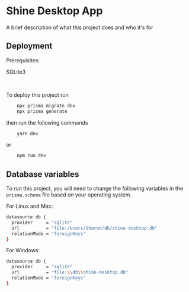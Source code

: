 
# Shine Desktop App

A brief description of what this project does and who it's for


## Deployment

Prerequisites:

SQLite3

&nbsp;

To deploy this project run

```bash
    npx prisma migrate dev
    npx prisma generate
```

then run the following commands

```bash
    yarn dev
```

or 

```bash
    npm run dev
```


## Database variables

To run this project, you will need to change the following variables in the ` prisma.schema` file based on your operating system.

For Linux and Mac:
```bash 
datasource db {
  provider     = "sqlite"
  url          = "file:/Users/Shared/db/shine-desktop.db"
  relationMode = "foreignKeys"
}
```

For Windows:
```bash 
datasource db {
  provider     = "sqlite"
  url          = "file:\\db\\shine-desktop.db"
  relationMode = "foreignKeys"
}
```

